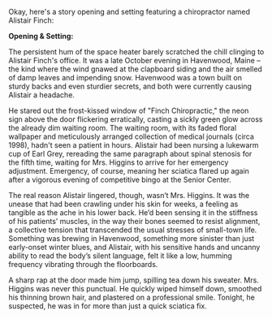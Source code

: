 Okay, here's a story opening and setting featuring a chiropractor named Alistair Finch:

**Opening & Setting:**

The persistent hum of the space heater barely scratched the chill clinging to Alistair Finch's office. It was a late October evening in Havenwood, Maine – the kind where the wind gnawed at the clapboard siding and the air smelled of damp leaves and impending snow. Havenwood was a town built on sturdy backs and even sturdier secrets, and both were currently causing Alistair a headache.

He stared out the frost-kissed window of "Finch Chiropractic," the neon sign above the door flickering erratically, casting a sickly green glow across the already dim waiting room. The waiting room, with its faded floral wallpaper and meticulously arranged collection of medical journals (circa 1998), hadn't seen a patient in hours. Alistair had been nursing a lukewarm cup of Earl Grey, rereading the same paragraph about spinal stenosis for the fifth time, waiting for Mrs. Higgins to arrive for her emergency adjustment. Emergency, of course, meaning her sciatica flared up again after a vigorous evening of competitive bingo at the Senior Center.

The real reason Alistair lingered, though, wasn’t Mrs. Higgins. It was the unease that had been crawling under his skin for weeks, a feeling as tangible as the ache in his lower back. He’d been sensing it in the stiffness of his patients’ muscles, in the way their bones seemed to resist alignment, a collective tension that transcended the usual stresses of small-town life. Something was brewing in Havenwood, something more sinister than just early-onset winter blues, and Alistair, with his sensitive hands and uncanny ability to read the body’s silent language, felt it like a low, humming frequency vibrating through the floorboards.

A sharp rap at the door made him jump, spilling tea down his sweater. Mrs. Higgins was never this punctual. He quickly wiped himself down, smoothed his thinning brown hair, and plastered on a professional smile. Tonight, he suspected, he was in for more than just a quick sciatica fix.

